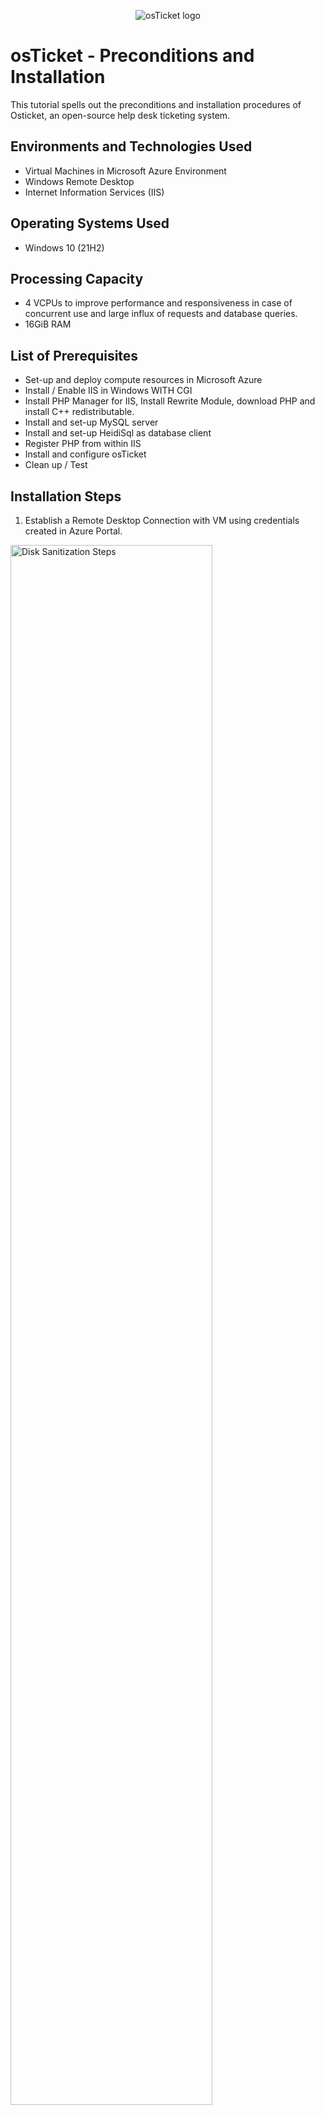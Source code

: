 
<p align="center">
<img src="https://i.imgur.com/Clzj7Xs.png" alt="osTicket logo"/>
</p>

<h1>osTicket - Preconditions and Installation</h1>
This tutorial spells out the preconditions and installation procedures of Osticket, an open-source help desk ticketing system.<br />

<h2>Environments and Technologies Used</h2>

- Virtual Machines in Microsoft Azure Environment
- Windows Remote Desktop
- Internet Information Services (IIS)

<h2>Operating Systems Used </h2>

- Windows 10</b> (21H2)

<h2>Processing Capacity </h2>

- 4 VCPUs to improve performance and responsiveness in case of concurrent use and large influx of requests and database queries.
- 16GiB RAM

<h2>List of Prerequisites</h2>

- Set-up and deploy compute resources in Microsoft Azure
- Install / Enable IIS in Windows WITH CGI
- Install PHP Manager for IIS, Install Rewrite Module, download PHP and install C++ redistributable. 
- Install and set-up MySQL server
- Install and set-up HeidiSql as database client
- Register PHP from within IIS
- Install and configure osTicket
- Clean up / Test

<h2>Installation Steps</h2>

1. Establish a Remote Desktop Connection with VM using credentials created in Azure Portal. 
<p>
<img src="https://i.imgur.com/NuNazQS.png" height="80%" width="80%" alt="Disk Sanitization Steps"/>
</p>
</p>
<br />
2. Locate "Turn Windows Features on or off" to Install and configure IIS. IIS a native web server for Windows where Osticket will be hosted. 
  - Ensure common http features and Common Gateway Interface (CGI) are turned on 
<p>
<p>
  <p>
    <p>
<img src="https://i.imgur.com/szxP0CF.png" height="80%" width="80%" alt="Disk Sanitization Steps"/>
</p>
</p>
<br />
<p>
  - Verify IIS installation and configuration by intering local host IP (127.0.0.1) in the address bar. 
 <p>
<img src="https://i.imgur.com/pvHSKv1.png" height="80%" width="80%" alt="Disk Sanitization Steps"/>
</p>
</p>

<p>
<img src="https://i.imgur.com/hxGUMyi.png" height="80%" width="80%" alt="Disk Sanitization Steps"/>
</p>
<p>
Here i'm installing a server for our future database for osTicket.
</p>
<br />

<p>
<img src="https://i.imgur.com/Nn11Jxp.png" height="80%" width="80%" alt="Disk Sanitization Steps"/>
</p>
<p>
Now i'm installing/configuring osTicket.
</p>
<br />

<p>
<img src="https://i.imgur.com/wy9yJOQ.png" height="80%" width="80%" alt="Disk Sanitization Steps"/>
</p>
<p>
I've enabled osTicket to fetch & process email.
</p>
<br />

<p>
<img src="https://i.imgur.com/PKaBUNZ.png" height="80%" width="80%" alt="Disk Sanitization Steps"/>
</p>
<p>
osTicket database has been created!
</p>
<br />

<p>
<img src="https://i.imgur.com/fPRGNNx.png" height="80%" width="80%" alt="Disk Sanitization Steps"/>
</p>
<p>
osTicket installation is now complete!
</p>
<br />
